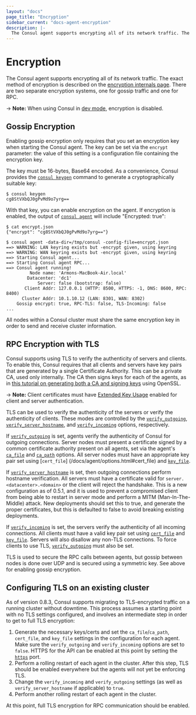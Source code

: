 ```yaml
---
layout: "docs"
page_title: "Encryption"
sidebar_current: "docs-agent-encryption"
description: |-
  The Consul agent supports encrypting all of its network traffic. The exact method of encryption is described on the encryption internals page. There are two separate encryption systems, one for gossip traffic and one for RPC.
---
```


# Encryption

The Consul agent supports encrypting all of its network traffic. The exact
method of encryption is described on the [encryption internals page](/docs/internals/security.html).
There are two separate encryption systems, one for gossip traffic and one for RPC.

-> **Note:** When using Consul in [dev mode](/docs/agent/options.html#_dev), encryption is disabled.

## Gossip Encryption

Enabling gossip encryption only requires that you set an encryption key when
starting the Consul agent. The key can be set via the `encrypt` parameter: the
value of this setting is a configuration file containing the encryption key.

The key must be 16-bytes, Base64 encoded. As a convenience, Consul provides the
[`consul keygen`](/docs/commands/keygen.html) command to generate a
cryptographically suitable key:

```text
$ consul keygen
cg8StVXbQJ0gPvMd9o7yrg==
```

With that key, you can enable encryption on the agent. If encryption is enabled,
the output of [`consul agent`](/docs/commands/agent.html) will include "Encrypted: true":

```text
$ cat encrypt.json
{"encrypt": "cg8StVXbQJ0gPvMd9o7yrg=="}

$ consul agent -data-dir=/tmp/consul -config-file=encrypt.json
==> WARNING: LAN keyring exists but -encrypt given, using keyring
==> WARNING: WAN keyring exists but -encrypt given, using keyring
==> Starting Consul agent...
==> Starting Consul agent RPC...
==> Consul agent running!
         Node name: 'Armons-MacBook-Air.local'
        Datacenter: 'dc1'
            Server: false (bootstrap: false)
       Client Addr: 127.0.0.1 (HTTP: 8500, HTTPS: -1, DNS: 8600, RPC: 8400)
      Cluster Addr: 10.1.10.12 (LAN: 8301, WAN: 8302)
    Gossip encrypt: true, RPC-TLS: false, TLS-Incoming: false
...
```

All nodes within a Consul cluster must share the same encryption key in
order to send and receive cluster information.

## RPC Encryption with TLS

Consul supports using TLS to verify the authenticity of servers and clients. To enable this,
Consul requires that all clients and servers have key pairs that are generated by a single
Certificate Authority. This can be a private CA, used only internally. The
CA then signs keys for each of the agents, as in
[this tutorial on generating both a CA and signing keys](http://russellsimpkins.blogspot.com/2015/10/consul-adding-tls-using-self-signed.html)
using OpenSSL.

-> **Note:** Client certificates must have [Extended Key Usage](https://www.openssl.org/docs/manmaster/man5/x509v3_config.html#Extended-Key-Usage) enabled for client and server authentication.

TLS can be used to verify the authenticity of the servers or verify the authenticity of clients.
These modes are controlled by the [`verify_outgoing`](/docs/agent/options.html#verify_outgoing),
[`verify_server_hostname`](/docs/agent/options.html#verify_server_hostname),
and [`verify_incoming`](/docs/agent/options.html#verify_incoming) options, respectively.

If [`verify_outgoing`](/docs/agent/options.html#verify_outgoing) is set, agents verify the
authenticity of Consul for outgoing connections. Server nodes must present a certificate signed
by a common certificate authority present on all agents, set via the agent's
[`ca_file`](/docs/agent/options.html#ca_file) and [`ca_path`](/docs/agent/options.html#ca_path)
options. All server nodes must have an appropriate key pair set using [`cert_file`]
(/docs/agent/options.html#cert_file) and [`key_file`](/docs/agent/options.html#key_file).

If [`verify_server_hostname`](/docs/agent/options.html#verify_server_hostname) is set, then
outgoing connections perform hostname verification. All servers must have a certificate
valid for `server.<datacenter>.<domain>` or the client will reject the handshake. This is
a new configuration as of 0.5.1, and it is used to prevent a compromised client from being
able to restart in server mode and perform a MITM (Man-In-The-Middle) attack. New deployments should set this
to true, and generate the proper certificates, but this is defaulted to false to avoid breaking
existing deployments.

If [`verify_incoming`](/docs/agent/options.html#verify_incoming) is set, the servers verify the
authenticity of all incoming connections. All clients must have a valid key pair set using
[`cert_file`](/docs/agent/options.html#cert_file) and
[`key_file`](/docs/agent/options.html#key_file). Servers will
also disallow any non-TLS connections. To force clients to use TLS,
[`verify_outgoing`](/docs/agent/options.html#verify_outgoing) must also be set.

TLS is used to secure the RPC calls between agents, but gossip between nodes is done over UDP
and is secured using a symmetric key. See above for enabling gossip encryption.

## Configuring TLS on an existing cluster

As of version 0.8.3, Consul supports migrating to TLS-encrypted traffic on a running cluster
without downtime. This process assumes a starting point with no TLS settings configured, and involves
an intermediate step in order to get to full TLS encryption:

1. Generate the necessary keys/certs and set the `ca_file`/`ca_path`, `cert_file`, and `key_file`
settings in the configuration for each agent. Make sure the `verify_outgoing` and `verify_incoming`
options are set to `false`. HTTPS for the API can be enabled at this point by
setting the [`https`](/docs/agent/options.html#http_port) port.
2. Perform a rolling restart of each agent in the cluster. After this step, TLS should be enabled
everywhere but the agents will not yet be enforcing TLS.
3. Change the `verify_incoming` and `verify_outgoing` settings (as well as `verify_server_hostname`
if applicable) to `true`.
4. Perform another rolling restart of each agent in the cluster.

At this point, full TLS encryption for RPC communication should be enabled.